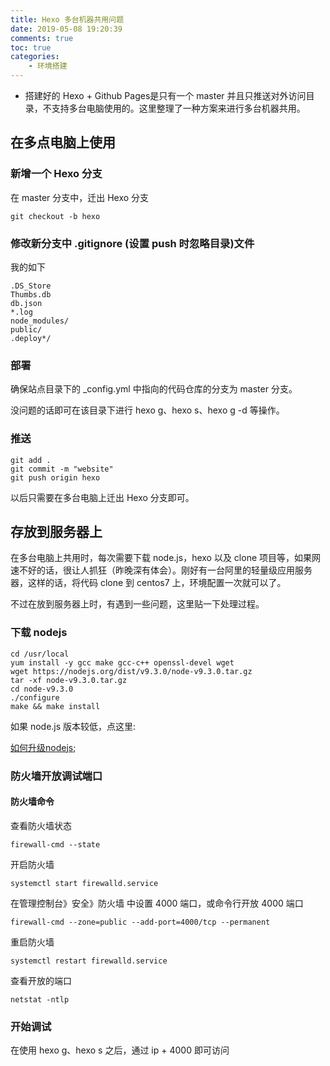 ```yaml
---
title: Hexo 多台机器共用问题
date: 2019-05-08 19:20:39
comments: true
toc: true
categories:
	- 环境搭建
---
```


* 搭建好的 Hexo + Github Pages是只有一个 master 并且只推送对外访问目录，不支持多台电脑使用的。这里整理了一种方案来进行多台机器共用。

 <!--more-->

## 在多点电脑上使用
### 新增一个 Hexo 分支

在 master 分支中，迁出 Hexo 分支

```
git checkout -b hexo
```

### 修改新分支中 .gitignore (设置 push 时忽略目录)文件

我的如下

```
.DS_Store
Thumbs.db
db.json
*.log
node_modules/
public/
.deploy*/
```

### 部署

确保站点目录下的 _config.yml 中指向的代码仓库的分支为 master 分支。

没问题的话即可在该目录下进行 hexo g、hexo s、hexo g -d 等操作。

### 推送

```
git add .
git commit -m "website"
git push origin hexo
```

以后只需要在多台电脑上迁出 Hexo 分支即可。

## 存放到服务器上

在多台电脑上共用时，每次需要下载 node.js，hexo 以及 clone 项目等，如果网速不好的话，很让人抓狂（昨晚深有体会）。刚好有一台阿里的轻量级应用服务器，这样的话，将代码 clone 到 centos7 上，环境配置一次就可以了。

不过在放到服务器上时，有遇到一些问题，这里贴一下处理过程。

### 下载 nodejs

```
cd /usr/local
yum install -y gcc make gcc-c++ openssl-devel wget
wget https://nodejs.org/dist/v9.3.0/node-v9.3.0.tar.gz
tar -xf node-v9.3.0.tar.gz
cd node-v9.3.0
./configure
make && make install
```

如果 node.js 版本较低，点这里:

[如何升级nodejs](https://jingyan.baidu.com/article/574c52197e42b96c8d9dc115.html);
### 防火墙开放调试端口
#### 防火墙命令

查看防火墙状态

```
firewall-cmd --state
```

开启防火墙

```
systemctl start firewalld.service
```

在管理控制台》安全》防火墙 中设置 4000 端口，或命令行开放 4000 端口

```
firewall-cmd --zone=public --add-port=4000/tcp --permanent
```

重启防火墙

```
systemctl restart firewalld.service
```

查看开放的端口

```
netstat -ntlp
```

### 开始调试
在使用 hexo g、hexo s 之后，通过 ip + 4000 即可访问
